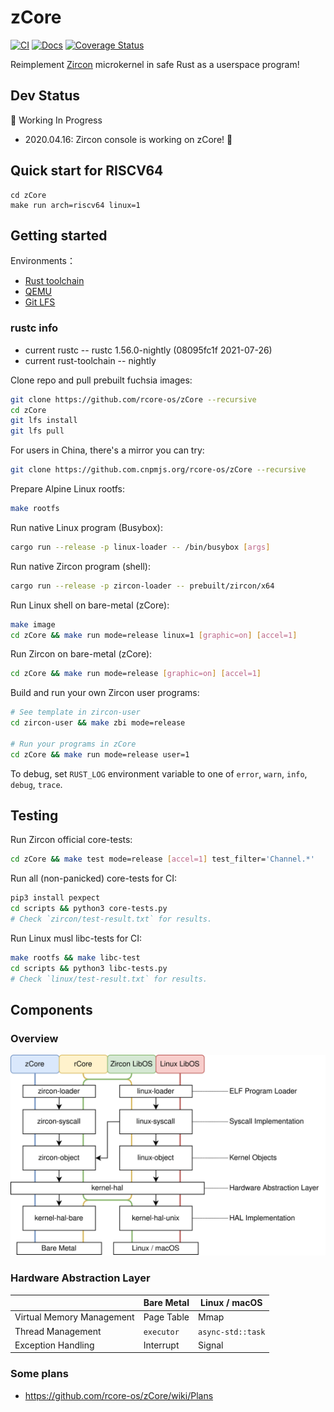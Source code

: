 # zCore

[![CI](https://github.com/rcore-os/zCore/workflows/CI/badge.svg?branch=master)](https://github.com/rcore-os/zCore/actions)
[![Docs](https://img.shields.io/badge/docs-alpha-blue)](https://rcore-os.github.io/zCore/zircon_object/)
[![Coverage Status](https://coveralls.io/repos/github/rcore-os/zCore/badge.svg?branch=master)](https://coveralls.io/github/rcore-os/zCore?branch=master)

Reimplement [Zircon][zircon] microkernel in safe Rust as a userspace program!

## Dev Status

🚧 Working In Progress

- 2020.04.16: Zircon console is working on zCore! 🎉

## Quick start for RISCV64
```
cd zCore
make run arch=riscv64 linux=1
```

## Getting started

Environments：

* [Rust toolchain](http://rustup.rs)
* [QEMU](https://www.qemu.org)
* [Git LFS](https://git-lfs.github.com)


### rustc info
- current rustc -- rustc 1.56.0-nightly (08095fc1f 2021-07-26)
- current rust-toolchain -- nightly

Clone repo and pull prebuilt fuchsia images:

```sh
git clone https://github.com/rcore-os/zCore --recursive
cd zCore
git lfs install
git lfs pull
```

For users in China, there's a mirror you can try:

```sh
git clone https://github.com.cnpmjs.org/rcore-os/zCore --recursive
```

Prepare Alpine Linux rootfs:

```sh
make rootfs
```

Run native Linux program (Busybox):

```sh
cargo run --release -p linux-loader -- /bin/busybox [args]
```

Run native Zircon program (shell):

```sh
cargo run --release -p zircon-loader -- prebuilt/zircon/x64
```

Run Linux shell on bare-metal (zCore):

```sh
make image
cd zCore && make run mode=release linux=1 [graphic=on] [accel=1]
```

Run Zircon on bare-metal (zCore):

```sh
cd zCore && make run mode=release [graphic=on] [accel=1]
```

Build and run your own Zircon user programs:

```sh
# See template in zircon-user
cd zircon-user && make zbi mode=release

# Run your programs in zCore
cd zCore && make run mode=release user=1
```

To debug, set `RUST_LOG` environment variable to one of `error`, `warn`, `info`, `debug`, `trace`.

## Testing

Run Zircon official core-tests:

```sh
cd zCore && make test mode=release [accel=1] test_filter='Channel.*'
```

Run all (non-panicked) core-tests for CI:

```sh
pip3 install pexpect
cd scripts && python3 core-tests.py
# Check `zircon/test-result.txt` for results.
```


Run Linux musl libc-tests for CI:

```sh
make rootfs && make libc-test
cd scripts && python3 libc-tests.py
# Check `linux/test-result.txt` for results.
```

## Components

### Overview

![](./docs/structure.svg)

[zircon]: https://fuchsia.googlesource.com/fuchsia/+/master/zircon/README.md
[kernel-objects]: https://github.com/PanQL/zircon/blob/master/docs/objects.md
[syscalls]: https://github.com/PanQL/zircon/blob/master/docs/syscalls.md

### Hardware Abstraction Layer

|                           | Bare Metal | Linux / macOS     |
| :------------------------ | ---------- | ----------------- |
| Virtual Memory Management | Page Table | Mmap              |
| Thread Management         | `executor` | `async-std::task` |
| Exception Handling        | Interrupt  | Signal            |

### Some plans
- https://github.com/rcore-os/zCore/wiki/Plans
